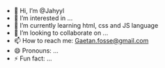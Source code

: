 - 👋 Hi, I’m @Jahyyl
- 👀 I’m interested in ...
- 🌱 I’m currently learning html, css and JS language
- 💞️ I’m looking to collaborate on ...
- 📫 How to reach me: Gaetan.fosse@gmail.com
- 😄 Pronouns: ...
- ⚡ Fun fact: ...

<!---
Jahyyl/Jahyyl is a ✨ special ✨ repository because its `README.md` (this file) appears on your GitHub profile.
You can click the Preview link to take a look at your changes.
--->

